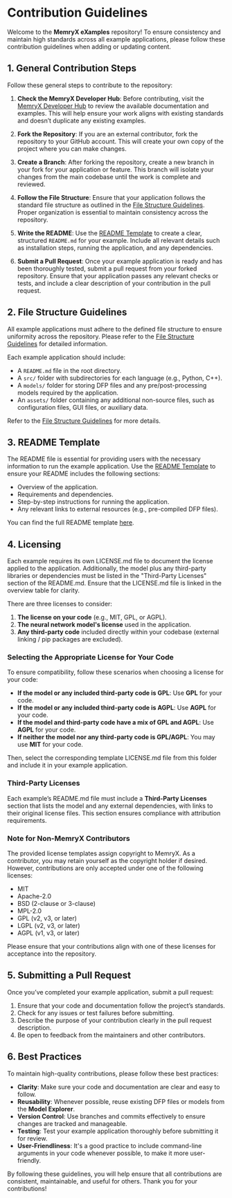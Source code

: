 # Contribution Guidelines

Welcome to the **MemryX eXamples** repository! To ensure consistency and maintain high standards across all example applications, please follow these contribution guidelines when adding or updating content.

## 1. General Contribution Steps

Follow these general steps to contribute to the repository:

1. **Check the MemryX Developer Hub**: Before contributing, visit the [MemryX Developer Hub](https://developer.memryx.com) to review the available documentation and examples. This will help ensure your work aligns with existing standards and doesn’t duplicate any existing examples.

2. **Fork the Repository**: If you are an external contributor, fork the repository to your GitHub account. This will create your own copy of the project where you can make changes.

3. **Create a Branch**: After forking the repository, create a new branch in your fork for your application or feature. This branch will isolate your changes from the main codebase until the work is complete and reviewed.

4. **Follow the File Structure**: Ensure that your application follows the standard file structure as outlined in the [File Structure Guidelines](file_structure.md). Proper organization is essential to maintain consistency across the repository.

5. **Write the README**: Use the [README Template](readme_template.md) to create a clear, structured `README.md` for your example. Include all relevant details such as installation steps, running the application, and any dependencies.

6. **Submit a Pull Request**: Once your example application is ready and has been thoroughly tested, submit a pull request from your forked repository. Ensure that your application passes any relevant checks or tests, and include a clear description of your contribution in the pull request.

## 2. File Structure Guidelines

All example applications must adhere to the defined file structure to ensure uniformity across the repository. Please refer to the [File Structure Guidelines](file_structure.md) for detailed information.

Each example application should include:

- A `README.md` file in the root directory.
- A `src/` folder with subdirectories for each language (e.g., Python, C++).
- A `models/` folder for storing DFP files and any pre/post-processing models required by the application.
- An `assets/` folder containing any additional non-source files, such as configuration files, GUI files, or auxiliary data.

Refer to the [File Structure Guidelines](file_structure.md) for more details.

## 3. README Template

The README file is essential for providing users with the necessary information to run the example application. Use the [README Template](readme_template.md) to ensure your README includes the following sections:

- Overview of the application.
- Requirements and dependencies.
- Step-by-step instructions for running the application.
- Any relevant links to external resources (e.g., pre-compiled DFP files).

You can find the full README template [here](readme_template.md).

## 4. Licensing

Each example requires its own LICENSE.md file to document the license applied to the application. Additionally, the model plus any third-party libraries or dependencies must be listed in the "Third-Party Licenses" section of the README.md. Ensure that the LICENSE.md file is linked in the overview table for clarity.

There are three licenses to consider:

1. **The license on your code** (e.g., MIT, GPL, or AGPL).
2. **The neural network model's license** used in the application.
3. **Any third-party code** included directly within your codebase (external linking / pip packages are excluded).

### Selecting the Appropriate License for Your Code

To ensure compatibility, follow these scenarios when choosing a license for your code:

- **If the model or any included third-party code is GPL**: Use **GPL** for your code.
- **If the model or any included third-party code is AGPL**: Use **AGPL** for your code.
- **If the model and third-party code have a mix of GPL and AGPL**: Use **AGPL** for your code.
- **If neither the model nor any third-party code is GPL/AGPL**: You may use **MIT** for your code.

Then, select the corresponding template LICENSE.md file from this folder and include it in your example application.

### Third-Party Licenses

Each example’s README.md file must include a **Third-Party Licenses** section that lists the model and any external dependencies, with links to their original license files. This section ensures compliance with attribution requirements.

### Note for Non-MemryX Contributors

The provided license templates assign copyright to MemryX. As a contributor, you may retain yourself as the copyright holder if desired. However, contributions are only accepted under one of the following licenses:

- MIT
- Apache-2.0
- BSD (2-clause or 3-clause)
- MPL-2.0
- GPL (v2, v3, or later)
- LGPL (v2, v3, or later)
- AGPL (v1, v3, or later)

Please ensure that your contributions align with one of these licenses for acceptance into the repository.

## 5. Submitting a Pull Request

Once you’ve completed your example application, submit a pull request:

1. Ensure that your code and documentation follow the project’s standards.
2. Check for any issues or test failures before submitting.
3. Describe the purpose of your contribution clearly in the pull request description.
4. Be open to feedback from the maintainers and other contributors.

## 6. Best Practices

To maintain high-quality contributions, please follow these best practices:

- **Clarity**: Make sure your code and documentation are clear and easy to follow.
- **Reusability**: Whenever possible, reuse existing DFP files or models from the **Model Explorer**.
- **Version Control**: Use branches and commits effectively to ensure changes are tracked and manageable.
- **Testing**: Test your example application thoroughly before submitting it for review.
- **User-Friendliness**: It's a good practice to include command-line arguments in your code whenever possible, to make it more user-friendly.


By following these guidelines, you will help ensure that all contributions are consistent, maintainable, and useful for others. Thank you for your contributions!

